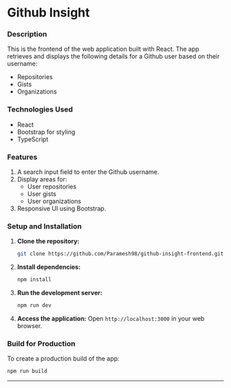 # Github Insight

### **Description**

This is the frontend of the web application built with React. The app retrieves and displays the following details for a Github user based on their username:

- Repositories
- Gists
- Organizations

### **Technologies Used**

- React 
- Bootstrap for styling
- TypeScript

### **Features**

1. A search input field to enter the Github username.
2. Display areas for:
   - User repositories
   - User gists
   - User organizations
3. Responsive UI using Bootstrap.

### **Setup and Installation**

1. **Clone the repository:**
   ```bash
   git clone https://github.com/Paramesh98/github-insight-frontend.git
   ```
2. **Install dependencies:**
   ```bash
   npm install
   ```
3. **Run the development server:**
   ```bash
   npm run dev
   ```

4. **Access the application:** Open `http://localhost:3000` in your web browser.

### **Build for Production**

To create a production build of the app:
```bash
npm run build
```
---

